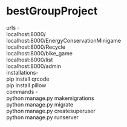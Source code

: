 # bestGroupProject
urls -   
localhost:8000/  
localhost:8000/EnergyConservationMinigame  
localhost:8000/Recycle  
localhost:8000/bike_game  
localhost:8000/list  
localhost:8000/admin  
installations-  
pip install qrcode  
pip install pillow     
commands -  
python manage.py makemigrations  
python manage.py migrate  
python manage.py createsuperuser  
python manage.py runserver  
